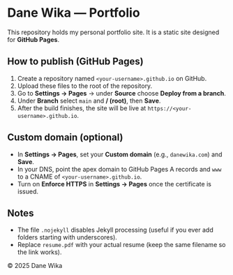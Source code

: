 # Dane Wika — Portfolio

This repository holds my personal portfolio site. It is a static site designed for **GitHub Pages**.

## How to publish (GitHub Pages)

1. Create a repository named `<your-username>.github.io` on GitHub.
2. Upload these files to the root of the repository.
3. Go to **Settings → Pages** → under **Source** choose **Deploy from a branch**.
4. Under **Branch** select `main` and **/ (root)**, then **Save**.
5. After the build finishes, the site will be live at `https://<your-username>.github.io`.

## Custom domain (optional)
- In **Settings → Pages**, set your **Custom domain** (e.g., `danewika.com`) and **Save**.
- In your DNS, point the apex domain to GitHub Pages A records and `www` to a CNAME of `<your-username>.github.io`.
- Turn on **Enforce HTTPS** in **Settings → Pages** once the certificate is issued.

## Notes
- The file `.nojekyll` disables Jekyll processing (useful if you ever add folders starting with underscores).
- Replace `resume.pdf` with your actual resume (keep the same filename so the link works).

© 2025 Dane Wika
